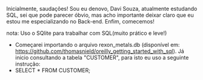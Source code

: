  Inicialmente, saudações! Sou eu denovo, Davi Souza, atualmente estudando SQL, sei que pode parecer óbvio, mas acho importante deixar claro 
 que eu estou me especializando no Back-end. Enfim, comecemos!
 
nota: Uso o SQlite para trabalhar com SQL(muito prático e leve!)

- Começarei importando o arquivo rexon_metals.db (disponível em: https://github.com/thomasnield/oreilly_getting_started_with_sql). Já inicio consultando a
tabela "CUSTOMER", para isto eu uso a seguinte instrução:
- SELECT * FROM CUSTOMER; 


